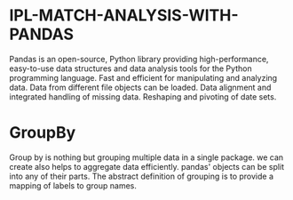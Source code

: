 # IPL-MATCH-ANALYSIS-WITH-PANDAS
Pandas is an open-source, Python library providing high-performance, easy-to-use data structures and data analysis tools for the Python programming language.
Fast and efficient for manipulating and analyzing data.
Data from different file objects can be loaded.
Data alignment and integrated handling of missing data.
Reshaping and pivoting of date sets.

# GroupBy
Group by is nothing but grouping multiple data in a single package. we can create also helps to aggregate data efficiently.
pandas' objects can be split into any of their parts. The abstract definition of grouping is to provide a mapping of labels to group names.





